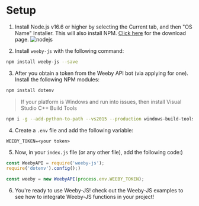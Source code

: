 # Setup

1. Install Node.js v16.6 or higher by selecting the Current tab, and then "OS Name" Installer. This will also install NPM. [Click here](https://nodejs.org/en/download/current/) for the download page.
![nodejs](https://i.imgur.com/mtJcz5E.png "Step 1")

2. Install `weeby-js` with the following command:
```bash
npm install weeby-js --save
```

3. After you obtain a token from the Weeby API bot (via applying for one). Install the following NPM modules:

```bash
npm install dotenv
```

> If your platform is Windows and run into issues, then install Visual Studio C++ Build Tools 
```bash
npm i -g --add-python-to-path --vs2015 --production windows-build-tools
```

4. Create a `.env` file and add the following variable:
```
WEEBY_TOKEN=<your token>
```

5. Now, in your `index.js` file (or any other file), add the following code:)
```js
const WeebyAPI = require('weeby-js');
require('dotenv').config();)

const weeby = new WeebyAPI(process.env.WEEBY_TOKEN);
```

6. You're ready to use Weeby-JS! check out the Weeby-JS examples to see how to integrate Weeby-JS functions in your project!